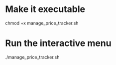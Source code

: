 # Make it executable
chmod +x manage_price_tracker.sh

# Run the interactive menu
./manage_price_tracker.sh